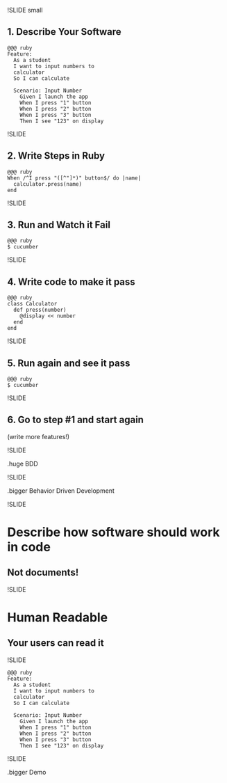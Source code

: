 !SLIDE small
## 1. Describe Your Software ##

    @@@ ruby
    Feature: 
      As a student
      I want to input numbers to 
      calculator
      So I can calculate

      Scenario: Input Number
        Given I launch the app
        When I press "1" button
        When I press "2" button
        When I press "3" button
        Then I see "123" on display

!SLIDE
## 2. Write Steps in Ruby ##
    
    @@@ ruby
    When /^I press "([^"]*)" button$/ do |name|
      calculator.press(name)
    end

!SLIDE
## 3. Run and Watch it Fail ##

    @@@ ruby
    $ cucumber

!SLIDE
## 4. Write code to make it pass ##
    
    @@@ ruby
    class Calculator
      def press(number)
        @display << number
      end
    end

!SLIDE
## 5. Run again and see it pass ##

    @@@ ruby
    $ cucumber


!SLIDE
## 6. Go to step #1 and start again

(write more features!)

!SLIDE

.huge BDD

!SLIDE

.bigger Behavior Driven Development

!SLIDE
# Describe how software should work in code #
## Not documents! ##

!SLIDE
# Human Readable #
## Your users can read it ##

!SLIDE

    @@@ ruby
    Feature: 
      As a student
      I want to input numbers to 
      calculator
      So I can calculate

      Scenario: Input Number
        Given I launch the app
        When I press "1" button
        When I press "2" button
        When I press "3" button
        Then I see "123" on display

!SLIDE

.bigger Demo